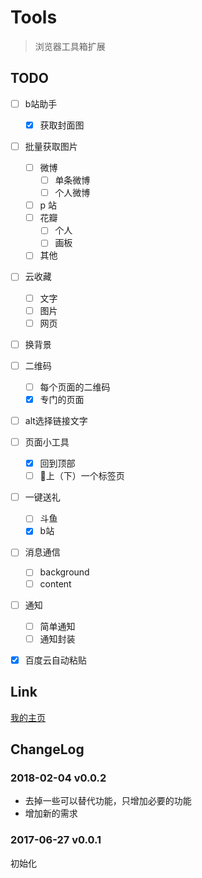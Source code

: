 # Tools
> 浏览器工具箱扩展

## TODO
- [ ] b站助手
    - [x] 获取封面图
- [ ] 批量获取图片
    - [ ] 微博
        - [ ] 单条微博
        - [ ] 个人微博
    - [ ] p 站
    - [ ] 花瓣
        - [ ] 个人
        - [ ] 画板
    - [ ] 其他
- [ ] 云收藏
    - [ ] 文字
    - [ ] 图片
    - [ ] 网页
- [ ] 换背景
- [ ] 二维码
    - [ ] 每个页面的二维码
    - [x] 专门的页面
- [ ] alt选择链接文字
- [ ] 页面小工具
    - [x] 回到顶部
    - [ ] 上（下）一个标签页
- [ ] 一键送礼
    - [ ] 斗鱼
    - [x] b站
- [ ] 消息通信
    - [ ] background
    - [ ] content
- [ ] 通知
    - [ ] 简单通知
    - [ ] 通知封装
- [x] 百度云自动粘贴


## Link
[我的主页](http://github.com/fakaka)

## ChangeLog

### 2018-02-04 v0.0.2
- 去掉一些可以替代功能，只增加必要的功能
- 增加新的需求

### 2017-06-27 v0.0.1
初始化
